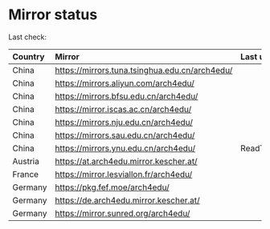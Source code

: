 <script src="./time.js"></script>
# Mirror status
Last check: <script type="text/javascript">localize(1693459002.86059);</script>

|Country|Mirror|Last update|
|:------|:-----|:----------|
|China|https://mirrors.tuna.tsinghua.edu.cn/arch4edu/|<script type="text/javascript">localize(1693377297);</script>|
|China|https://mirrors.aliyun.com/arch4edu/|<script type="text/javascript">localize(1693377297);</script>|
|China|https://mirrors.bfsu.edu.cn/arch4edu/|<script type="text/javascript">localize(1693377297);</script>|
|China|https://mirror.iscas.ac.cn/arch4edu/|<script type="text/javascript">localize(1693377297);</script>|
|China|https://mirrors.nju.edu.cn/arch4edu/|<script type="text/javascript">localize(1693377297);</script>|
|China|https://mirrors.sau.edu.cn/arch4edu/|<script type="text/javascript">localize(1693377297);</script>|
|China|https://mirrors.ynu.edu.cn/arch4edu/|ReadTimeout|
|Austria|https://at.arch4edu.mirror.kescher.at/|<script type="text/javascript">localize(1693377297);</script>|
|France|https://mirror.lesviallon.fr/arch4edu/|<script type="text/javascript">localize(1693377297);</script>|
|Germany|https://pkg.fef.moe/arch4edu/|<script type="text/javascript">localize(1693377297);</script>|
|Germany|https://de.arch4edu.mirror.kescher.at/|<script type="text/javascript">localize(1693377297);</script>|
|Germany|https://mirror.sunred.org/arch4edu/|<script type="text/javascript">localize(1693377297);</script>|

<script src="./tablefilter/tablefilter.js"></script>
<script src="./table.js"></script>